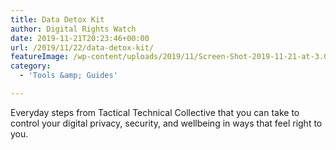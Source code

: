 ```yaml
---
title: Data Detox Kit
author: Digital Rights Watch
date: 2019-11-21T20:23:46+00:00
url: /2019/11/22/data-detox-kit/
featureImage: /wp-content/uploads/2019/11/Screen-Shot-2019-11-21-at-3.08.41-pm.png
category:
  - 'Tools &amp; Guides'

---
```

Everyday steps from Tactical Technical Collective that you can take to control your digital privacy, security, and wellbeing in ways that feel right to you.
